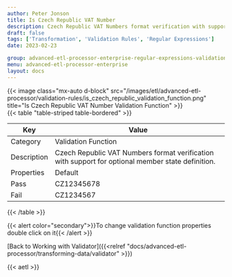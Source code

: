 ```yaml
---
author: Peter Jonson
title: Is Czech Republic VAT Number
description: Czech Republic VAT Numbers format verification with support for optional member state definition.
draft: false
tags: ['Transformation', 'Validation Rules', 'Regular Expressions']
date: 2023-02-23

group: advanced-etl-processor-enterprise-regular-expressions-validation
menu: advanced-etl-processor-enterprise
layout: docs
---
```


{{< image class="mx-auto d-block"  src="/images/etl/advanced-etl-processor/validation-rules/is_czech_republic_validation_function.png" title="Is Czech Republic VAT Number Validation Function" >}}
\
{{< table "table-striped table-bordered" >}}

| Key         | Value                                                                                             |
| ----------- | ------------------------------------------------------------------------------------------------- |
| Category    | Validation Function                                                                               |
| Description | Czech Republic VAT Numbers format verification with support for optional member state definition. |
| Properties  | Default                                                                                           |
| Pass        | CZ12345678                                                                                        |
| Fail        | CZ1234567                                                                                         |

{{< /table >}}

{{< alert color="secondary">}}To change validation function properties double click on it{{< /alert >}}

[Back to Working with Validator]({{<relref "docs/advanced-etl-processor/transforming-data/validator" >}})

{{< aetl >}}
